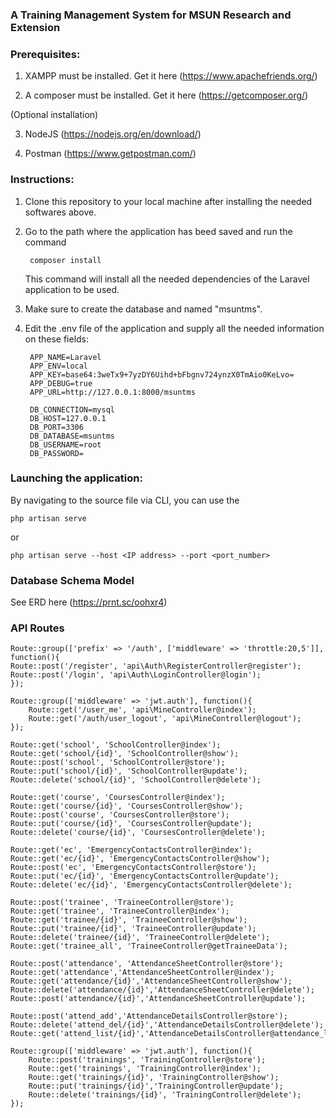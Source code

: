 ### A Training Management System for MSUN Research and Extension


### Prerequisites:

1. XAMPP must be installed. Get it here (https://www.apachefriends.org/)
    
2. A composer must be installed. Get it here (https://getcomposer.org/)

(Optional installation)

3. NodeJS (https://nodejs.org/en/download/)

4. Postman (https://www.getpostman.com/)

### Instructions:

1. Clone this repository to your local machine after installing the needed softwares above.
2. Go to the path where the application has beed saved and run the command
    
        composer install
    
    This command will install all the needed dependencies of the Laravel application to be used.
3. Make sure to create the database and named "msuntms".
4. Edit the .env file of the application and supply all the needed information on these fields:

        APP_NAME=Laravel
        APP_ENV=local
        APP_KEY=base64:3weTx9+7yzDY6Uihd+bFbgnv724ynzX0TmAio0KeLvo=
        APP_DEBUG=true
        APP_URL=http://127.0.0.1:8000/msuntms

        DB_CONNECTION=mysql
        DB_HOST=127.0.0.1
        DB_PORT=3306
        DB_DATABASE=msuntms
        DB_USERNAME=root
        DB_PASSWORD=

### Launching the application:

By navigating to the source file via CLI, you can use the 

    php artisan serve 
    
or
    
    php artisan serve --host <IP address> --port <port_number>
    
### Database Schema Model
See ERD here (https://prnt.sc/oohxr4)
### API Routes

    Route::group(['prefix' => '/auth', ['middleware' => 'throttle:20,5']], function(){
    Route::post('/register', 'api\Auth\RegisterController@register');
    Route::post('/login', 'api\Auth\LoginController@login');
    });

    Route::group(['middleware' => 'jwt.auth'], function(){
        Route::get('/user_me', 'api\MineController@index');
        Route::get('/auth/user_logout', 'api\MineController@logout');
    });

    Route::get('school', 'SchoolController@index');
    Route::get('school/{id}', 'SchoolController@show');
    Route::post('school', 'SchoolController@store');
    Route::put('school/{id}', 'SchoolController@update');
    Route::delete('school/{id}', 'SchoolController@delete');
    
    Route::get('course', 'CoursesController@index');
    Route::get('course/{id}', 'CoursesController@show');
    Route::post('course', 'CoursesController@store');
    Route::put('course/{id}', 'CoursesController@update');
    Route::delete('course/{id}', 'CoursesController@delete');

    Route::get('ec', 'EmergencyContactsController@index');
    Route::get('ec/{id}', 'EmergencyContactsController@show');
    Route::post('ec', 'EmergencyContactsController@store');
    Route::put('ec/{id}', 'EmergencyContactsController@update');
    Route::delete('ec/{id}', 'EmergencyContactsController@delete');

    Route::post('trainee', 'TraineeController@store');
    Route::get('trainee', 'TraineeController@index');
    Route::get('trainee/{id}', 'TraineeController@show');
    Route::put('trainee/{id}', 'TraineeController@update');
    Route::delete('trainee/{id}', 'TraineeController@delete');
    Route::get('trainee_all', 'TraineeController@getTraineeData');

    Route::post('attendance', 'AttendanceSheetController@store');
    Route::get('attendance','AttendanceSheetController@index');
    Route::get('attendance/{id}','AttendanceSheetController@show');
    Route::delete('attendance/{id}','AttendanceSheetController@delete');
    Route::post('attendance/{id}','AttendanceSheetController@update');

    Route::post('attend_add','AttendanceDetailsController@store');
    Route::delete('attend_del/{id}','AttendanceDetailsController@delete');
    Route::get('attend_list/{id}','AttendanceDetailsController@attendance_list');

    Route::group(['middleware' => 'jwt.auth'], function(){
        Route::post('trainings', 'TrainingController@store');
        Route::get('trainings', 'TrainingController@index');
        Route::get('trainings/{id}', 'TrainingController@show');
        Route::put('trainings/{id}','TrainingController@update');
        Route::delete('trainings/{id}', 'TrainingController@delete');
    });




